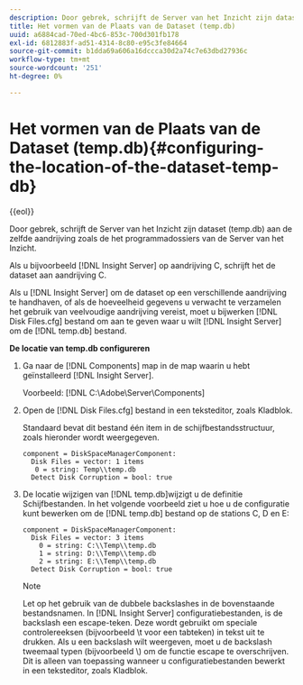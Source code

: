 ```yaml
---
description: Door gebrek, schrijft de Server van het Inzicht zijn dataset (temp.db) aan de zelfde aandrijving zoals de het programmadossiers van de Server van het Inzicht.
title: Het vormen van de Plaats van de Dataset (temp.db)
uuid: a6884cad-70ed-4bc6-853c-700d301fb178
exl-id: 6812883f-ad51-4314-8c80-e95c3fe84664
source-git-commit: b1dda69a606a16dccca30d2a74c7e63dbd27936c
workflow-type: tm+mt
source-wordcount: '251'
ht-degree: 0%

---
```


# Het vormen van de Plaats van de Dataset (temp.db){#configuring-the-location-of-the-dataset-temp-db}

{{eol}}

Door gebrek, schrijft de Server van het Inzicht zijn dataset (temp.db) aan de zelfde aandrijving zoals de het programmadossiers van de Server van het Inzicht.

Als u bijvoorbeeld [!DNL Insight Server] op aandrijving C, schrijft het de dataset aan aandrijving C.

Als u [!DNL Insight Server] om de dataset op een verschillende aandrijving te handhaven, of als de hoeveelheid gegevens u verwacht te verzamelen het gebruik van veelvoudige aandrijving vereist, moet u bijwerken [!DNL Disk Files.cfg] bestand om aan te geven waar u wilt [!DNL Insight Server] om de [!DNL temp.db] bestand.

**De locatie van temp.db configureren**

1. Ga naar de [!DNL Components] map in de map waarin u hebt geïnstalleerd [!DNL Insight Server].

   Voorbeeld: [!DNL C:\Adobe\Server\Components]

1. Open de [!DNL Disk Files.cfg] bestand in een teksteditor, zoals Kladblok.

   Standaard bevat dit bestand één item in de schijfbestandsstructuur, zoals hieronder wordt weergegeven.

   ```
   component = DiskSpaceManagerComponent:
     Disk Files = vector: 1 items
      0 = string: Temp\\temp.db
     Detect Disk Corruption = bool: true
   ```

1. De locatie wijzigen van [!DNL temp.db]wijzigt u de definitie Schijfbestanden. In het volgende voorbeeld ziet u hoe u de configuratie kunt bewerken om de [!DNL temp.db] bestand op de stations C, D en E:

   ```
   component = DiskSpaceManagerComponent:
     Disk Files = vector: 3 items
       0 = string: C:\\Temp\\temp.db
       1 = string: D:\\Temp\\temp.db
       2 = string: E:\\Temp\\temp.db
     Detect Disk Corruption = bool: true
   ```

   >[!NOTE]
   >
   >Let op het gebruik van de dubbele backslashes in de bovenstaande bestandsnamen. In [!DNL Insight Server] configuratiebestanden, is de backslash een escape-teken. Deze wordt gebruikt om speciale controlereeksen (bijvoorbeeld \t voor een tabteken) in tekst uit te drukken. Als u een backslash wilt weergeven, moet u de backslash tweemaal typen (bijvoorbeeld \\) om de functie escape te overschrijven. Dit is alleen van toepassing wanneer u configuratiebestanden bewerkt in een teksteditor, zoals Kladblok.
